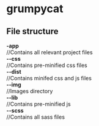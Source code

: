 # grumpycat

<h2>File structure</h2>

<strong>-app</strong><br />
//Contains all relevant project files<br />
<strong>--css</strong><br />
//Contains pre-minified css files<br />
<strong>--dist</strong><br />
//Contains minifed css and js files<br />
<strong>--img</strong><br />
//Images directory<br />
<strong>--lib</strong><br />
//Contains pre-minified js<br />
<strong>--scss</strong><br />
//Contains all sass files
